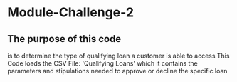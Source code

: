 # Module-Challenge-2

<H2> The purpose of this code </H2> is to determine the type of qualifying loan a customer is able to access  This Code loads the CSV File: 'Qualifying Loans' which it contains the parameters and stipulations needed to approve or decline the specific loan 
